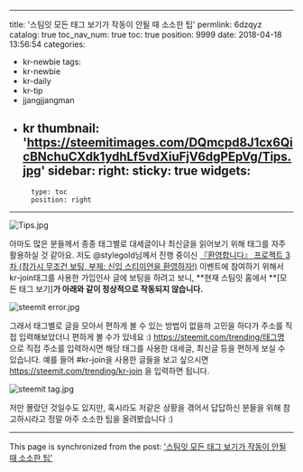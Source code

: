 
---
title: '스팀잇 모든 태그 보기가 작동이 안될 때 소소한 팁'
permlink: 6dzqyz
catalog: true
toc_nav_num: true
toc: true
position: 9999
date: 2018-04-18 13:56:54
categories:
- kr-newbie
tags:
- kr-newbie
- kr-daily
- kr-tip
- jjangjjangman
- kr
thumbnail: 'https://steemitimages.com/DQmcpd8J1cx6QicBNchuCXdk1ydhLf5vdXiuFjV6dgPEpVg/Tips.jpg'
sidebar:
    right:
        sticky: true
widgets:
    -
        type: toc
        position: right
---


![Tips.jpg](https://steemitimages.com/DQmcpd8J1cx6QicBNchuCXdk1ydhLf5vdXiuFjV6dgPEpVg/Tips.jpg)

아마도 많은 분들께서 종종 태그별로 대세글이나 최신글을 읽어보기 위해 태그를 자주 활용하실 것 같아요. 저도 @stylegold님께서 진행 중이신 [『환영합니다』 프로젝트 3차 (참가시 무조건 보팅, 부제: 신입 스티미언을 환영하자!)](https://steemit.com/stylegold/@stylegold/6uh3lv-3) 이벤트에 참여하기 위해서 kr-join태그를 사용한 가입인사 글에 보팅을 하려고 보니, **현재 스팀잇 홈에서 **[모든 태그 보기]**가 아래와 같이 정상적으로 작동되지 않습니다.**

 ![steemit error.jpg](https://steemitimages.com/DQmcEukAeLgu3om7W96NZf3ZMmUJMtLoFm5DT2dmGzrtRut/steemit%20error.jpg)

그래서 태그별로 글을 모아서 편하게 볼 수 있는 방법이 없을까 고민을 하다가 주소를 직접 입력해보았더니 편하게 볼 수가 있네요 :) https://steemit.com/trending/태그명 으로 직접 주소를 입력하시면 해당 태그를 사용한 대세글, 최신글 등을 편하게 보실 수 있습니다. 예를 들어 #kr-join을 사용한 글들을 보고 싶으시면 https://steemit.com/trending/kr-join 을 입력하면 됩니다.

![steemit tag.jpg](https://steemitimages.com/DQmUWS4gBzc6eQrJGcbEr3k1Db322vRfhjT1jKWwZALWtiR/steemit%20tag.jpg)

저만 몰랐던 것일수도 있지만, 혹시라도 저같은 상황을 겪어서 답답하신 분들을 위해 참고하시라고 정말 아주 소소한 팁을 올려봤습니다 :)

- - -

This page is synchronized from the post: ['스팀잇 모든 태그 보기가 작동이 안될 때 소소한 팁'](https://steemit.com/@donekim/6dzqyz)
